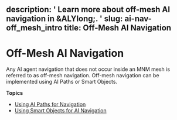 description: ' Learn more about off-mesh AI navigation in &ALYlong;. '
slug: ai-nav-off_mesh_intro
title: Off-Mesh AI Navigation
---
# Off\-Mesh AI Navigation<a name="ai-nav-off_mesh_intro"></a>

Any AI agent navigation that does not occur inside an MNM mesh is referred to as off\-mesh navigation\. Off\-mesh navigation can be implemented using AI Paths or Smart Objects\.

**Topics**
+ [Using AI Paths for Navigation](ai-nav-off-mesh-paths.md)
+ [Using Smart Objects for AI Navigation](ai-nav-off-mesh-smart-objects.md)